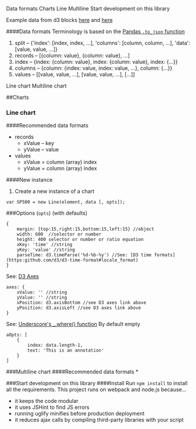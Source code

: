 Data formats
Charts
    Line
    Multiline
Start development on this library

Example data from d3 blocks [here](https://bl.ocks.org/mbostock/3883245) and [here](https://bl.ocks.org/mbostock/3884955)

####Data formats
Terminology is based on the [Pandas `.to_json` function](http://pandas.pydata.org/pandas-docs/stable/generated/pandas.DataFrame.to_json.html)
1. split – {'index': [index, index, ...], 'columns': [column, column, ...], 'data': [value, value, ...]}
2. records – [{column: value}, {column: value}, ...]
3. index – {index: {column: value}, index: {column: value}, index: {...}}
4. columns – {column: {index: value, index: value, ...}, column: {...}}
5. values – [[value, value, ...], [value, value, ...], [...]]

Line chart
Multiline chart

##Charts
### Line chart

####Recommended data formats
* records
    - xValue – key
    - yValue – value
* values
    - xValue = column (array) index
    - yValue = column (array) index

####New instance

1. Create a new instance of a chart
```
var SP500 = new Line(element, data [, opts]);
```

###Options (`opts`) (with defaults)
```
{
    margin: {top:15,right:15,bottom:15,left:15} //object
    width: 600  //selector or number
    height: 400 selector or number or ratio equation
    xKey: 'time' //string
    yKey: 'value' //string
    parseTime: d3.timeParse('%d-%b-%y') //See: [D3 time formats](https:github.com/d3/d3-time-format#locale_format)
}
```

See: [D3 Axes](https:github.com/d3/d3-axis/blob/master/README.md#axisTop)

```
axes: {
    xValue: '' //string
    yValue: '' //string
    xPosition: d3.axisBottom //see D3 axes link above
    yPosition: d3.axisLeft //see D3 axes link above
}
```

See: [Underscore's _.where() function](http://underscorejs.org/#where)
By default empty
```
aOpts: [
    {
        index: data.length-1,
        text: 'This is an annotation'
    }
]
```

###Multiline chart
####Recommended data formats
* 

###Start development on this library
####Install
Run `npm install` to install all the requirements. This project runs on webpack and node.js because...
* it keeps the code modular
* it uses JSHint to find JS errors
* running uglify minifies before production deployment
* it reduces ajax calls by compiling third-party libraries with your script